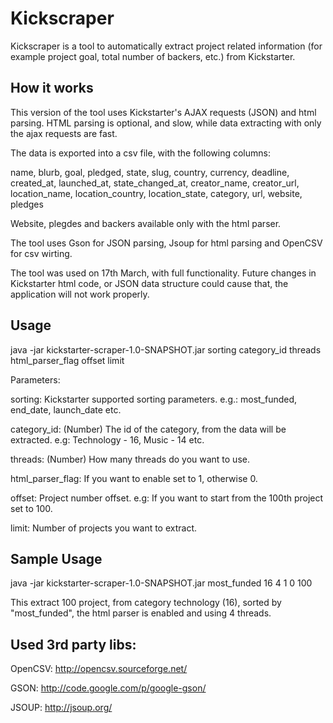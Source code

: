 # Kickscraper

Kickscraper is a tool to automatically extract project related information (for example project goal, total number of backers, etc.) from Kickstarter.

## How it works

This version of the tool uses Kickstarter's AJAX requests (JSON) and html parsing. 
HTML parsing is optional, and slow, while data extracting with only the ajax requests are fast. 

The data is exported into a csv file, with the following columns: 

name, blurb, goal, pledged, state, slug, country, currency, deadline, created_at, launched_at, state_changed_at, creator_name, creator_url, location_name, location_country, location_state, category, url, website, pledges

Website, plegdes and backers available only with the html parser.

The tool uses Gson for JSON parsing, Jsoup for html parsing and OpenCSV for csv wirting.

The tool was used on 17th March, with full functionality. Future changes in Kickstarter html code, or JSON data structure could cause that, the application will not work properly.


## Usage

java -jar kickstarter-scraper-1.0-SNAPSHOT.jar sorting category_id threads html_parser_flag offset limit

Parameters:

sorting: Kickstarter supported sorting parameters. e.g.: most_funded, end_date, launch_date etc.

category_id: (Number) The id of the category, from the data will be extracted. e.g: Technology - 16, Music - 14 etc.

threads: (Number) How many threads do you want to use.

html_parser_flag: If you want to enable set to 1, otherwise 0.

offset: Project number offset. e.g: If you want to start from the 100th project set to 100.

limit: Number of projects you want to extract.


## Sample Usage

java -jar kickstarter-scraper-1.0-SNAPSHOT.jar most_funded 16 4 1 0 100

This extract 100 project, from category technology (16), sorted by "most_funded", the html parser is enabled and using 4 threads.

## Used 3rd party libs:

OpenCSV: http://opencsv.sourceforge.net/

GSON: http://code.google.com/p/google-gson/

JSOUP: http://jsoup.org/